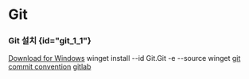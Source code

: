 # Git
### Git 설치 {id="git_1_1"}
<tabs>
    <tab title="Windows">
        <a href="https://git-scm.com/downloads/win">Download for Windows</a>
        <code-block lang="shell">
            winget install --id Git.Git -e --source winget
        </code-block>
    </tab>
</tabs>
<seealso>
       <category ref="wrs">
           <a href="git-commit.md">git commit convention</a>
           <a href="git-gitlab.md">gitlab</a>
       </category>
</seealso>